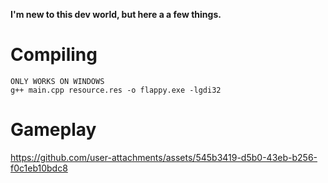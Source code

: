 **I'm new to this dev world, but here a a few things.**

# Compiling

```
ONLY WORKS ON WINDOWS
g++ main.cpp resource.res -o flappy.exe -lgdi32
```

# Gameplay

https://github.com/user-attachments/assets/545b3419-d5b0-43eb-b256-f0c1eb10bdc8
